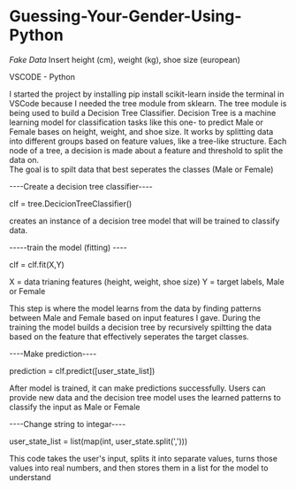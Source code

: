 # Guessing-Your-Gender-Using-Python
*Fake Data* Insert height (cm), weight (kg), shoe size (european)

VSCODE - Python 

I started the project by installing pip install scikit-learn inside the terminal in VSCode because I needed the tree module from sklearn. 
The tree module is being used to build a Decision Tree Classifier. Decision Tree is a machine learning model for classification tasks like this one- to predict Male or Female bases on height, weight, and shoe size. It works by splitting data into different groups based on feature values, like a tree-like structure. Each node of a tree, a decision is made about a feature and threshold to split the data on.  
The goal is to spilt data that best seperates the classes (Male or Female) 


----Create a decision tree classifier----

clf = tree.DecicionTreeClassifier()

creates an instance of a decision tree model that will be trained to classify data. 


-----train the model (fitting) ----

clf = clf.fit(X,Y) 

X = data trianing features (height, weight, shoe size) 
Y = target labels, Male or Female

This step is where the model learns from the data by finding patterns between Male and Female based on input features I gave. 
During the training the model builds a decision tree by recursively spiltting the data based on the feature that effectively seperates the target classes. 

----Make prediction----

prediction = clf.predict([user_state_list])

After model is trained, it can make predictions successfully. Users can provide new data and the decision tree model uses the learned patterns to classify the input as Male or Female

----Change string to integar----

user_state_list = list(map(int, user_state.split(',')))

This code takes the user's input, splits it into separate values, turns those values into real numbers, and then stores them in a list for the model to understand
